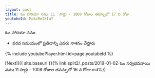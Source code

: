 ```yaml
---
layout: post
title: ఓం హారయా నమః 11  సార్లు - 1008 రోజుల తపస్సులో 17 వ రోజు
youtubeId: MpkcReIkIaY
---
```

 
 
 ఓం హారయా నమః  
 
 -  వరద సమయంలో ప్రతిదాన్ని ఎవరు నాశనం చేస్తారు 
 
  
 
  
 
 
 
 
 
 


{% include youtubePlayer.html id=page.youtubeId %}
 
[Next]({{ site.baseurl }}{% link  split2/_posts/2019-01-02-ఓం సర్వభవనాయి నమః 11  సార్లు - 1008 రోజుల తపస్సులో 16 వ రోజు.md%})
 
